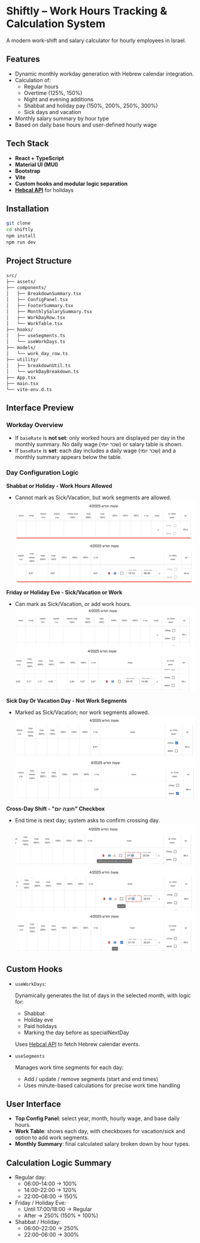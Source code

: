 # Shiftly – Work Hours Tracking & Calculation System

A modern work-shift and salary calculator for hourly employees in Israel.

## Features

- Dynamic monthly workday generation with Hebrew calendar integration.
- Calculation of:
  - Regular hours
  - Overtime (125%, 150%)
  - Night and evening additions
  - Shabbat and holiday pay (150%, 200%, 250%, 300%)
  - Sick days and vacation
- Monthly salary summary by hour type
- Based on daily base hours and user-defined hourly wage

## Tech Stack

- **React + TypeScript**
- **Material UI (MUI)**
- **Bootstrap**
- **Vite**
- **Custom hooks and modular logic separation**
- **[Hebcal API](https://www.hebcal.com/home/developer-apis)** for holidays

## Installation

```bash
git clone
cd shiftly
npm install
npm run dev
```

## Project Structure

```plaintext
src/
├── assets/
├── components/
│   ├── BreakdownSummary.tsx
│   ├── ConfigPanel.tsx
│   ├── FooterSummary.tsx
│   ├── MonthlySalarySummary.tsx
│   ├── WorkDayRow.tsx
│   └── WorkTable.tsx
├── hooks/
│   ├── useSegments.ts
│   └── useWorkDays.ts
├── models/
│   └── work_day_row.ts
├── utility/
│   ├── breakdownUtil.ts
│   └── workDayBreakdown.ts
├── App.tsx
├── main.tsx
└── vite-env.d.ts
```

## Interface Preview

### Workday Overview

- If `baseRate` is **not set**: only worked hours are displayed per day in the monthly summary. No daily wage (שכר יומי) or salary table is shown.
- If `baseRate` is **set**: each day includes a daily wage (שכר יומי) and a monthly summary appears below the table.

### Day Configuration Logic

**Shabbat or Holiday - Work Hours Allowed**

- Cannot mark as Sick/Vacation, but work segments are allowed.
  ![Shabbat Sick Vacation Example](./public/shabbat-sick-vacation.png)
  ![Shabbat Hours Example](./public/shabbat-hours.png)

**Friday or Holiday Eve - Sick/Vacation or Work**

- Can mark as Sick/Vacation, or add work hours.
  ![Friday Sick Vacation Example](./public/friday-sick-vacation.png)
  ![Friday Hours Example](./public/friday-hours.png)

**Sick Day Or Vacation Day - Not Work Segments**

- Marked as Sick/Vacation; nor work segments allowed.
  ![Sick Select Example](./public/sick-day-select.png)
  ![Vacation Select Example](./public/vacation-day-select.png)

**Cross-Day Shift - "חוצה יום" Checkbox**

- End time is next day; system asks to confirm crossing day.
  ![Cross Day Warning](./public/cross-day-warning.png)
  ![Cross Day Checkbox](./public/cross-day-checkbox.png)
  ![Cross Day](./public/shift-save.png)

## Custom Hooks

- `useWorkDays`:

  Dynamically generates the list of days in the selected month, with logic for:

  - Shabbat
  - Holiday eve
  - Paid holidays
  - Marking the day before as specialNextDay

  Uses [Hebcal API](https://www.hebcal.com/home/developer-apis) to fetch Hebrew calendar events.

- `useSegments`

  Manages work time segments for each day:

  - Add / update / remove segments (start and end times)
  - Uses minute-based calculations for precise work time handling

## User Interface

- **Top Config Panel**: select year, month, hourly wage, and base daily hours.
- **Work Table**: shows each day, with checkboxes for vacation/sick and option to add work segments.
- **Monthly Summary**: final calculated salary broken down by hour types.

## Calculation Logic Summary

- Regular day:
  - 06:00–14:00 → 100%
  - 14:00–22:00 → 120%
  - 22:00–06:00 → 150%
- Friday / Holiday Eve:
  - Until 17:00/18:00 → Regular
  - After → 250% (150% + 100%)
- Shabbat / Holiday:
  - 06:00–22:00 → 250%
  - 22:00–06:00 → 300%
